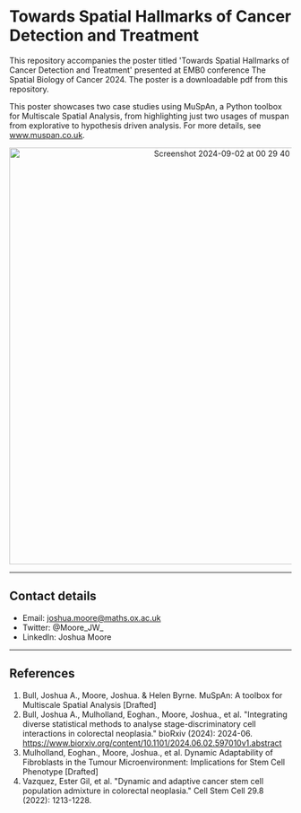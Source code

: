 # Towards Spatial Hallmarks of Cancer Detection and Treatment

This repository accompanies the poster titled 'Towards Spatial Hallmarks of Cancer Detection and Treatment' presented at EMB0 conference The Spatial Biology of Cancer 2024. The poster is a downloadable pdf from this repository.

This poster showcases two case studies using MuSpAn, a Python toolbox for Multiscale Spatial Analysis, from highlighting just two usages of muspan from explorative to hypothesis driven analysis. For more details, see www.muspan.co.uk.

<p align="center">
<img width="743" alt="Screenshot 2024-09-02 at 00 29 40" src="https://github.com/user-attachments/assets/9764df95-9b2a-4775-82cf-b94257f170bb">
</p>

---
## Contact details
- Email: joshua.moore@maths.ox.ac.uk
- Twitter: @Moore_JW_
- LinkedIn: Joshua Moore

---
## References
1. Bull, Joshua A., Moore, Joshua. & Helen Byrne. MuSpAn: A toolbox for Multiscale Spatial Analysis [Drafted]
2. Bull, Joshua A., Mulholland, Eoghan., Moore, Joshua., et al. "Integrating diverse statistical methods to analyse stage-discriminatory cell interactions in colorectal neoplasia." bioRxiv (2024): 2024-06. https://www.biorxiv.org/content/10.1101/2024.06.02.597010v1.abstract
3. Mulholland, Eoghan., Moore, Joshua., et al. Dynamic Adaptability of Fibroblasts in the Tumour Microenvironment: Implications for Stem Cell Phenotype [Drafted]
4. Vazquez, Ester Gil, et al. "Dynamic and adaptive cancer stem cell population admixture in colorectal neoplasia." Cell Stem Cell 29.8 (2022): 1213-1228.
   

